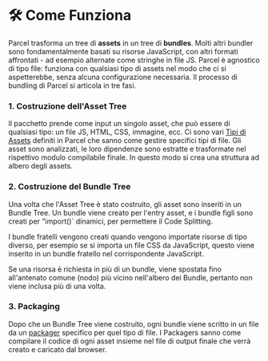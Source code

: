 # 🛠 Come Funziona

Parcel trasforma un tree di **assets** in un tree di **bundles**. Molti altri bundler sono fondamentalmente basati su risorse JavaScript, con altri formati affrontati - ad esempio alternate come stringhe in file JS. Parcel è agnostico di tipo file: funziona con qualsiasi tipo di assets nel modo che ci si aspetterebbe, senza alcuna configurazione necessaria. Il processo di bundling di Parcel si articola in tre fasi.

### 1. Costruzione dell'Asset Tree

Il pacchetto prende come input un singolo asset, che può essere di qualsiasi tipo: un file JS, HTML, CSS, immagine, ecc. Ci sono vari [Tipi di Assets](asset_types.html) definiti in Parcel che sanno come gestire specifici tipi di file. Gli asset sono analizzati, le loro dipendenze sono estratte e trasformate nel rispettivo modulo compilabile finale. In questo modo si crea una struttura ad albero degli assets.

### 2. Costruzione del Bundle Tree

Una volta che l'Asset Tree è stato costruito, gli asset sono inseriti in un Bundle Tree. Un bundle viene creato per l'entry asset, e i bundle figli sono creati per "import()` dinamici, per permettere il Code Splitting.

I bundle fratelli vengono creati quando vengono importate risorse di tipo diverso, per esempio se si importa un file CSS da JavaScript, questo viene inserito in un bundle fratello nel corrispondente JavaScript.

Se una risorsa è richiesta in più di un bundle, viene spostata fino all'antenato comune (nodo) più vicino nell'albero dei Bundle, pertanto non viene inclusa più di una volta.

### 3. Packaging

Dopo che un Bundle Tree viene costruito, ogni bundle viene scritto in un file da un [packager](packagers.html) specifico per quel tipo di file. I Packagers sanno come compilare il codice di ogni asset insieme nel file di output finale che verrà creato e caricato dal browser.